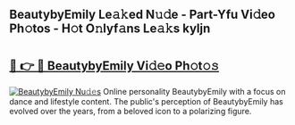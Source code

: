 ## BeautybyEmily Le𝚊𝚔ed N𝚞𝚍e - Part-Yfu Vi𝚍eo Ph𝚘tos - H𝚘t O𝚗lyf𝚊ns Le𝚊𝚔s kyljn

# <h2><a href="http://hf0jbv.feru.top/?c=BeautybyEmily">🔗 👉 🔴 BeautybyEmily Vi𝚍𝚎o Ph𝚘t𝚘𝚜</a></h2>

[![BeautybyEmily Nu𝚍𝚎s](https://i.imgur.com/0TWrTi3.gif)](http://hf0jbv.feru.top/?c=BeautybyEmily)
Online personality BeautybyEmily with a focus on dance and lifestyle content. The public's perception of BeautybyEmily has evolved over the years, from a beloved icon to a polarizing figure. 
